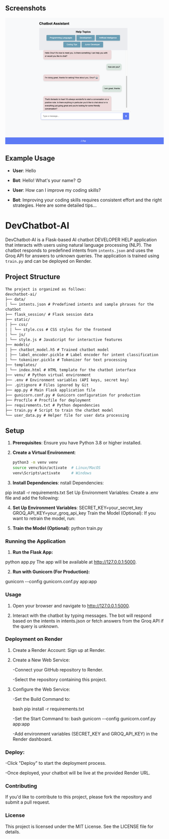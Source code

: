 ## Screenshots

![Chatbot Interface](static/images/chatbot_screenshot.png)

## Example Usage

- **User**: Hello
- **Bot**: Hello! What's your name? 😊

- **User**: How can I improve my coding skills?
- **Bot**: Improving your coding skills requires consistent effort and the right strategies. Here are some detailed tips...

# DevChatbot-AI

DevChatbot-AI is a Flask-based AI chatbot DEVELOPER HELP application that interacts with users using natural language processing (NLP). The chatbot responds to predefined intents from `intents.json` and uses the Groq API for answers to unknown queries. The application is trained using `train.py` and can be deployed on Render.

## Project Structure
```
The project is organized as follows:
devchatbot-ai/
├── data/
│ └── intents.json # Predefined intents and sample phrases for the chatbot
├── flask_session/ # Flask session data
├── static/
│ ├── css/
│ │ └── style.css # CSS styles for the frontend
│ └── js/
│ └── style.js # JavaScript for interactive features
├── models/
│ ├── chatbot_model.h5 # Trained chatbot model
│ ├── label_encoder.pickle # Label encoder for intent classification
│ └── tokenizer.pickle # Tokenizer for text processing
├── templates/
│ └── index.html # HTML template for the chatbot interface
├── venv/ # Python virtual environment
├── .env # Environment variables (API keys, secret key)
├── .gitignore # Files ignored by Git
├── app.py # Main Flask application file
├── gunicorn.conf.py # Gunicorn configuration for production
├── Procfile # Procfile for deployment
├── requirements.txt # Python dependencies
├── train.py # Script to train the chatbot model
└── user_data.py # Helper file for user data processing
```
## Setup

1. **Prerequisites**: Ensure you have Python 3.8 or higher installed.

2. **Create a Virtual Environment**:

   ```bash
   python3 -m venv venv
   source venv/bin/activate  # Linux/MacOS
   venv\Scripts\activate     # Windows


   ```

3. **Install Dependencies**:
   nstall Dependencies:

pip install -r requirements.txt
Set Up Environment Variables:
Create a .env file and add the following:

4. **Set Up Environment Variables**:
   SECRET_KEY=your_secret_key
   GROQ_API_KEY=your_groq_api_key
   Train the Model (Optional):
   If you want to retrain the model, run:

5. **Train the Model (Optional)**:
   python train.py

### Running the Application

1. **Run the Flask App:**

python app.py
The app will be available at http://127.0.0.1:5000.

2. **Run with Gunicorn (For Production):**

gunicorn --config gunicorn.conf.py app:app

### Usage

1. Open your browser and navigate to http://127.0.0.1:5000.

2. Interact with the chatbot by typing messages. The bot will respond based on the intents in intents.json or fetch answers from the Groq API if the query is unknown.

### Deployment on Render

1. Create a Render Account: Sign up at Render.

2. Create a New Web Service:

   -Connect your GitHub repository to Render.

   -Select the repository containing this project.

3. Configure the Web Service:

   -Set the Build Command to:

   bash
   pip install -r requirements.txt

   -Set the Start Command to:
   bash
   gunicorn --config gunicorn.conf.py app:app

   -Add environment variables (SECRET_KEY and GROQ_API_KEY) in the Render dashboard.

### Deploy:

-Click "Deploy" to start the deployment process.

-Once deployed, your chatbot will be live at the provided Render URL.

### Contributing

If you'd like to contribute to this project, please fork the repository and submit a pull request.

### License

This project is licensed under the MIT License. See the LICENSE file for details.
